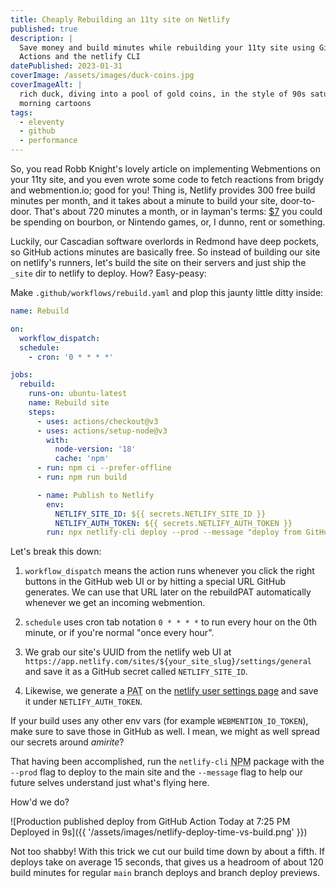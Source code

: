 ```yaml
---
title: Cheaply Rebuilding an 11ty site on Netlify
published: true
description: |
  Save money and build minutes while rebuilding your 11ty site using GitHub 
  Actions and the netlify CLI
datePublished: 2023-01-31
coverImage: /assets/images/duck-coins.jpg
coverImageAlt: |
  rich duck, diving into a pool of gold coins, in the style of 90s saturday 
  morning cartoons
tags:
  - eleventy
  - github
  - performance
---
```


So, you read Robb Knight's lovely article on implementing Webmentions on your 
11ty site, and you even wrote some code to fetch reactions from brigdy and 
webmention.io; good for you! Thing is, Netlify provides 300 free build minutes 
per month, and it takes about a minute to build your site, door-to-door. That's 
about 720 minutes a month, or in layman's terms: [$7][pricing] you could be 
spending on bourbon, or Nintendo games, or, I dunno, rent or something.

Luckily, our Cascadian software overlords in Redmond have deep pockets, so 
GitHub actions minutes are basically free. So instead of building our site on 
netlify's runners, let's build the site on their servers and just ship the 
`_site` dir to netlify to deploy. How? Easy-peasy:

Make `.github/workflows/rebuild.yaml` and plop this jaunty little ditty inside:

```yaml
name: Rebuild

on:
  workflow_dispatch:
  schedule:
    - cron: '0 * * * *'

jobs:
  rebuild:
    runs-on: ubuntu-latest
    name: Rebuild site
    steps:
      - uses: actions/checkout@v3
      - uses: actions/setup-node@v3
        with:
          node-version: '18'
          cache: 'npm'
      - run: npm ci --prefer-offline
      - run: npm run build

      - name: Publish to Netlify
        env:
          NETLIFY_SITE_ID: ${{ secrets.NETLIFY_SITE_ID }}
          NETLIFY_AUTH_TOKEN: ${{ secrets.NETLIFY_AUTH_TOKEN }}
        run: npx netlify-cli deploy --prod --message "deploy from GitHub Action" --dir=_site
```

Let's break this down:

1. `workflow_dispatch` means the action runs whenever you click the right 
buttons in the GitHub web UI or by hitting a special URL GitHub generates. We 
can use that URL later on the rebuildPAT automatically whenever we get an 
incoming webmention.

1. `schedule` uses cron tab notation `0 * * * *` to run every hour on the 0th 
minute, or if you're normal "once every hour".

1. We grab our site's UUID from the netlify web UI at 
`https://app.netlify.com/sites/${your_site_slug}/settings/general` and save it 
as a GitHub secret called `NETLIFY_SITE_ID`.

1. Likewise, we generate a <abbr title="personal access token">PAT</abbr> on the 
[netlify user settings page][user] and save it under `NETLIFY_AUTH_TOKEN`.

If your build uses any other env vars (for example `WEBMENTION_IO_TOKEN`), make 
sure to save those in GitHub as well. I mean, we might as well spread our 
secrets around _amirite_?

That having been accomplished, run the `netlify-cli` <abbr title="node package 
manager">NPM</abbr> package with the `--prod` flag to deploy to the main site 
and the `--message` flag to help our future selves understand just what's flying 
here.

How'd we do?

![Production published deploy from GitHub Action Today at 7:25 PM Deployed in 
9s]({{ '/assets/images/netlify-deploy-time-vs-build.png' }})

Not too shabby! With this trick we cut our build time down by about a fifth. If 
deploys take on average 15 seconds, that gives us a headroom of about 120 build 
minutes for regular `main` branch deploys and branch deploy previews.

[pricing]: https://www.netlify.com/pricing/
[user]: https://app.netlify.com/user/applications
